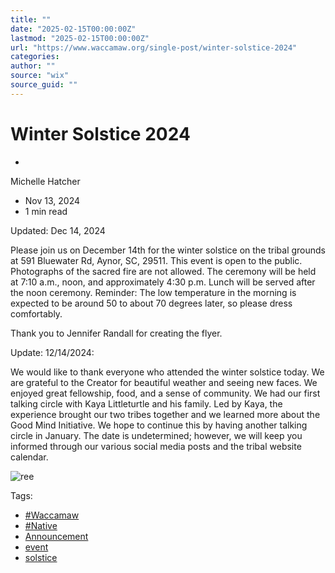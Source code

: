 ```yaml
---
title: ""
date: "2025-02-15T00:00:00Z"
lastmod: "2025-02-15T00:00:00Z"
url: "https://www.waccamaw.org/single-post/winter-solstice-2024"
categories:
author: ""
source: "wix"
source_guid: ""
---
```


# Winter Solstice 2024

-

Michelle Hatcher
- Nov 13, 2024
- 1 min read

Updated: Dec 14, 2024

Please join us on December 14th for the winter solstice on the tribal grounds at 591 Bluewater Rd, Aynor, SC, 29511. This event is open to the public. Photographs of the sacred fire are not allowed. The ceremony will be held at 7:10 a.m., noon, and approximately 4:30 p.m. Lunch will be served after the noon ceremony. Reminder: The low temperature in the morning is expected to be around 50 to about 70 degrees later, so please dress comfortably.

Thank you to Jennifer Randall for creating the flyer.

Update: 12/14/2024:

We would like to thank everyone who attended the winter solstice today. We are grateful to the Creator for beautiful weather and seeing new faces.  We enjoyed great fellowship,  food, and a sense of community. We had our first talking circle with Kaya Littleturtle and his family. Led by Kaya, the experience brought our two tribes together and we learned more about the Good Mind Initiative. We hope to continue this by having another talking circle in January. The date is undetermined; however, we will keep you informed through our various social media posts and the tribal website calendar.

![ree](https://static.wixstatic.com/media/98a108_6729f87e528f4bfeb4833efcf103e1e1~mv2.png/v1/fill/w_49,h_49,al_c,q_85,usm_0.66_1.00_0.01,blur_2,enc_avif,quality_auto/98a108_6729f87e528f4bfeb4833efcf103e1e1~mv2.png)

Tags:

- [#Waccamaw](https://www.waccamaw.org/updates/tags/waccamaw-1)
- [#Native](https://www.waccamaw.org/updates/tags/native-2)
- [Announcement](https://www.waccamaw.org/updates/tags/announcement)
- [event](https://www.waccamaw.org/updates/tags/event)
- [solstice](https://www.waccamaw.org/updates/tags/solstice)

